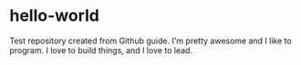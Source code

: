 # hello-world
Test repository created from Github guide.
I'm pretty awesome and I like to program.  I love to build things, and I love to lead.  
